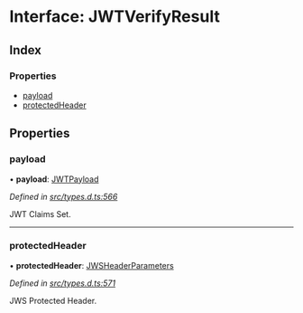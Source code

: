 # Interface: JWTVerifyResult

## Index

### Properties

* [payload](_types_d_.jwtverifyresult.md#payload)
* [protectedHeader](_types_d_.jwtverifyresult.md#protectedheader)

## Properties

### payload

•  **payload**: [JWTPayload](_types_d_.jwtpayload.md)

*Defined in [src/types.d.ts:566](https://github.com/panva/jose/blob/v3.3.1/src/types.d.ts#L566)*

JWT Claims Set.

___

### protectedHeader

•  **protectedHeader**: [JWSHeaderParameters](_types_d_.jwsheaderparameters.md)

*Defined in [src/types.d.ts:571](https://github.com/panva/jose/blob/v3.3.1/src/types.d.ts#L571)*

JWS Protected Header.
